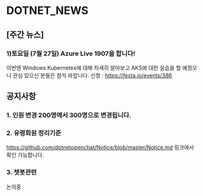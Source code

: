 # DOTNET_NEWS

## [주간 뉴스]

### 1)토요일 (7월 27일) Azure Live 1907을 합니다! 
이번엔 Windows Kubernetes에 대해 자세히 알아보고 AKS에 대한 실습을 할 예정오니 관심 있으신 분들은 참석 바랍니다.
신청 : https://festa.io/events/386

## 공지사항

### 1. 인원 변경 200명에서 300명으로 변경됩니다.

### 2. 유령회원 정리기준
https://github.com/dotnetopenchat/Notice/blob/master/Notice.md 링크에서 확인 가능합니다.

### 3. 챗봇관련
논의중
